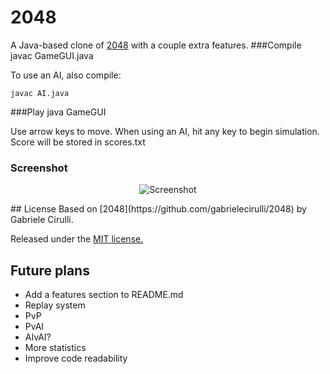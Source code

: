 # 2048
A Java-based clone of [2048](http://gabrielecirulli.github.io/2048/) with a couple extra features.
###Compile
    javac GameGUI.java

To use an AI, also compile: 

    javac AI.java
###Play
    java GameGUI

Use arrow keys to move. When using an AI, hit any key to begin simulation. Score will be stored in scores.txt
### Screenshot
<p align="center">
  <img src="http://i.imgur.com/od1A8xU.png" alt="Screenshot"/>
</p>
## License
Based on [2048](https://github.com/gabrielecirulli/2048) by Gabriele Cirulli. 

Released under the [MIT license.](https://github.com/gabrielecirulli/2048/blob/master/LICENSE.txt)
## Future plans
 - Add a features section to README.md
 - Replay system
 - PvP
 - PvAI
 - AIvAI?
 - More statistics
 - Improve code readability

